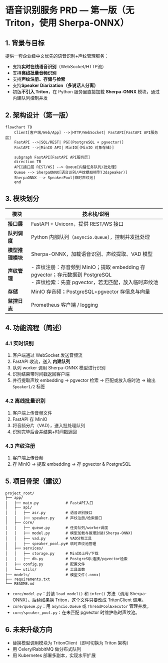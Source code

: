 # 语音识别服务 PRD — 第一版（无 Triton，使用 Sherpa-ONNX）

## 1. 背景与目标
提供一套企业级中文优先的语音识别+声纹管理服务：
- 支持**实时在线语音识别**（WebSocket/HTTP流）
- 支持**离线批量音频识别**
- 支持**声纹注册、存储与检索**
- 支持**Speaker Diarization（多说话人分离）**
- 初版**不引入 Triton**，在 Python 服务里直接加载 **Sherpa-ONNX** 模块，通过内建队列控制并发

## 2. 架构设计（第一版）

```mermaid
flowchart TD
    Client[客户端/Web/App] -->|HTTP/WebSocket| FastAPI[FastAPI API服务层]
    FastAPI -->|SQL/REST| PG[(PostgreSQL + pgvector)]
    FastAPI -->|MinIO API| MinIO[(MinIO 对象存储)]

    subgraph FastAPI[FastAPI API服务层]
    direction TB
    API[接口层 REST/WS] --> Queue[内建任务队列/批处理]
    Queue --> SherpaONNX[语音识别/声纹提取模型(3dspeaker)]
    SherpaONNX --> SpeakerPool[临时声纹池]
    end
```

## 3. 模块划分

| 模块 | 技术栈/说明 |
|------|-------------|
| **接口层** | FastAPI + Uvicorn，提供 REST/WS 接口 |
| **队列调度** | Python 内部队列（`asyncio.Queue`），控制并发批处理 |
| **模型推理模块** | Sherpa-ONNX，加载语音识别、声纹提取、VAD 模型 |
| **声纹管理** | - 声纹注册：存音频到 MinIO；提取 embedding 存 pgvector；存元数据到 PostgreSQL<br> - 声纹检索：先查 pgvector，若无匹配，放入临时声纹池 |
| **存储** | MinIO 存音频；PostgreSQL+pgvector 存信息与向量 |
| **监控日志** | Prometheus 客户端 / logging |

## 4. 功能流程（简述）

### 4.1 实时识别
1. 客户端通过 WebSocket 发送音频流
2. FastAPI 收流，送入 **内建队列**
3. 队列 worker 调用 Sherpa-ONNX 模型进行识别
4. 识别结果带时间戳返回客户端
5. 并行提取声纹 embedding → pgvector 检索 → 匹配或放入临时池 → 输出 `Speaker1/2` 标签

### 4.2 离线批量识别
1. 客户端上传音频文件
2. FastAPI 存 MinIO
3. 将音频分片（VAD），送入批处理队列
4. 识别完毕后合并结果+时间戳返回

### 4.3 声纹注册
1. 客户端上传音频
2. 存 MinIO → 提取 embedding → 存 pgvector & PostgreSQL

## 5. 项目骨架（建议）

```
project_root/
├── app/
│   ├── main.py            # FastAPI入口
│   ├── api/
│   │   ├── asr.py         # 语音识别接口
│   │   ├── speaker.py     # 声纹注册/检索接口
│   ├── core/
│   │   ├── queue.py       # 任务队列/worker调度
│   │   ├── model.py       # 模型加载与推理封装(Sherpa-ONNX)
│   │   ├── vad.py         # VAD分割工具
│   │   ├── speaker_pool.py# 临时声纹池管理
│   ├── services/
│   │   ├── storage.py     # MinIO上传/下载
│   │   ├── db.py          # PostgreSQL连接/pgvector检索
│   ├── config.py          # 配置文件
│   └── utils/             # 工具函数
├── models/                # 模型文件(.onnx)
├── requirements.txt
└── README.md
```

- `core/model.py`：封装 `load_model()` 和 `infer()` 方法（调用 Sherpa-ONNX）。后续如果换 Triton，这个文件只要改成 TritonClient 调用。
- `core/queue.py`：用 `asyncio.Queue` 或 `ThreadPoolExecutor` 管理并发。
- `core/speaker_pool.py`：在未匹配 pgvector 时维护临时声纹池。

## 6. 未来升级方向
- 替换模型调用模块为 TritonClient（即可切换为 Triton 架构）
- 用 Celery/RabbitMQ 做分布式队列
- 用 Kubernetes 部署多副本，实现水平扩展

